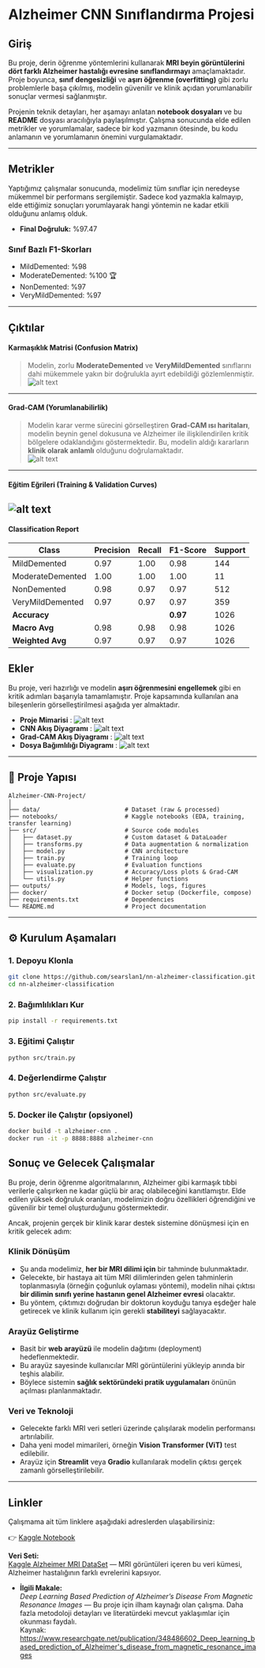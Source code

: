 # Alzheimer CNN Sınıflandırma Projesi

## Giriş
Bu proje, derin öğrenme yöntemlerini kullanarak **MRI beyin görüntülerini dört farklı Alzheimer hastalığı evresine sınıflandırmayı** amaçlamaktadır. Proje boyunca, **sınıf dengesizliği** ve **aşırı öğrenme (overfitting)** gibi zorlu problemlerle başa çıkılmış, modelin güvenilir ve klinik açıdan yorumlanabilir sonuçlar vermesi sağlanmıştır.  

Projenin teknik detayları, her aşamayı anlatan **notebook dosyaları** ve bu **README** dosyası aracılığıyla paylaşılmıştır. Çalışma sonucunda elde edilen metrikler ve yorumlamalar, sadece bir kod yazmanın ötesinde, bu kodu anlamanın ve yorumlamanın önemini vurgulamaktadır.  

---

## Metrikler
Yaptığımız çalışmalar sonucunda, modelimiz tüm sınıflar için neredeyse mükemmel bir performans sergilemiştir. Sadece kod yazmakla kalmayıp, elde ettiğimiz sonuçları yorumlayarak hangi yöntemin ne kadar etkili olduğunu anlamış olduk.

- **Final Doğruluk:** %97.47  

### Sınıf Bazlı F1-Skorları
- MildDemented: %98  
- ModerateDemented: %100 🏆  
- NonDemented: %97  
- VeryMildDemented: %97  

---
## Çıktılar

#### Karmaşıklık Matrisi (Confusion Matrix)
> Modelin, zorlu **ModerateDemented** ve **VeryMildDemented** sınıflarını dahi mükemmele yakın bir doğrulukla ayırt edebildiği gözlemlenmiştir.  
![alt text](confusion_matrix.png)
---

#### Grad-CAM (Yorumlanabilirlik)
> Modelin karar verme sürecini görselleştiren **Grad-CAM ısı haritaları**, modelin beynin genel dokusuna ve Alzheimer ile ilişkilendirilen kritik bölgelere odaklandığını göstermektedir. Bu, modelin aldığı kararların **klinik olarak anlamlı** olduğunu doğrulamaktadır.  
![alt text](gradcam_example.png)
---
#### Eğitim Eğrileri (Training & Validation Curves)

![alt text](<training_curves (5).png>)
---
#### Classification Report

| Class              | Precision | Recall | F1-Score | Support |
|---------------------|-----------|--------|----------|---------|
| MildDemented        | 0.97      | 1.00   | 0.98     | 144     |
| ModerateDemented    | 1.00      | 1.00   | 1.00     | 11      |
| NonDemented         | 0.98      | 0.97   | 0.97     | 512     |
| VeryMildDemented    | 0.97      | 0.97   | 0.97     | 359     |
| **Accuracy**        |           |        | **0.97** | 1026    |
| **Macro Avg**       | 0.98      | 0.98   | 0.98     | 1026    |
| **Weighted Avg**    | 0.97      | 0.97   | 0.97     | 1026    |

## Ekler
Bu proje, veri hazırlığı ve modelin **aşırı öğrenmesini engellemek** gibi en kritik adımları başarıyla tamamlamıştır. Proje kapsamında kullanılan ana bileşenlerin görselleştirilmesi aşağıda yer almaktadır.

- **Proje Mimarisi**  :
![alt text](<High-Level Architecture.drawio.png>)
- **CNN Akış Diyagramı**  :
![alt text](<Alzheimer classification diagram.drawio-1.png>)
- **Grad-CAM Akış Diyagramı**  :
![alt text](<Grad-CAM Pipeline.drawio-1.png>)
- **Dosya Bağımlılığı Diyagramı**  :
![alt text](<file dependency diagram.drawio.png>)

---
## 📂 Proje Yapısı

```
Alzheimer-CNN-Project/
│
├── data/                        # Dataset (raw & processed)
├── notebooks/                   # Kaggle notebooks (EDA, training, transfer learning)
├── src/                         # Source code modules
│   ├── dataset.py               # Custom dataset & DataLoader
│   ├── transforms.py            # Data augmentation & normalization
│   ├── model.py                 # CNN architecture
│   ├── train.py                 # Training loop
│   ├── evaluate.py              # Evaluation functions
│   ├── visualization.py         # Accuracy/Loss plots & Grad-CAM
│   └── utils.py                 # Helper functions
├── outputs/                     # Models, logs, figures
├── docker/                      # Docker setup (Dockerfile, compose)
├── requirements.txt             # Dependencies
└── README.md                    # Project documentation
```

---

## ⚙️ Kurulum Aşamaları

### 1. Depoyu Klonla

```bash
git clone https://github.com/searslan1/nn-alzheimer-classification.git
cd nn-alzheimer-classification
```

### 2. Bağımlılıkları Kur

```bash
pip install -r requirements.txt
```

### 3. Eğitimi Çalıştır

```bash
python src/train.py
```

### 4. Değerlendirme Çalıştır

```bash
python src/evaluate.py
```

### 5. Docker ile Çalıştır (opsiyonel)

```bash
docker build -t alzheimer-cnn .
docker run -it -p 8888:8888 alzheimer-cnn
```

## Sonuç ve Gelecek Çalışmalar
Bu proje, derin öğrenme algoritmalarının, Alzheimer gibi karmaşık tıbbi verilerle çalışırken ne kadar güçlü bir araç olabileceğini kanıtlamıştır. Elde edilen yüksek doğruluk oranları, modelimizin doğru özellikleri öğrendiğini ve güvenilir bir temel oluşturduğunu göstermektedir.  

Ancak, projenin gerçek bir klinik karar destek sistemine dönüşmesi için en kritik gelecek adım:  

### Klinik Dönüşüm
- Şu anda modelimiz, **her bir MRI dilimi için** bir tahminde bulunmaktadır.  
- Gelecekte, bir hastaya ait tüm MRI dilimlerinden gelen tahminlerin toplanmasıyla (örneğin çoğunluk oylaması yöntemi), modelin nihai çıktısı **bir dilimin sınıfı yerine hastanın genel Alzheimer evresi** olacaktır.  
- Bu yöntem, çıktımızı doğrudan bir doktorun koyduğu tanıya eşdeğer hale getirecek ve klinik kullanım için gerekli **stabiliteyi** sağlayacaktır.  

### Arayüz Geliştirme
- Basit bir **web arayüzü** ile modelin dağıtımı (deployment) hedeflenmektedir.  
- Bu arayüz sayesinde kullanıcılar MRI görüntülerini yükleyip anında bir teşhis alabilir.  
- Böylece sistemin **sağlık sektöründeki pratik uygulamaları** önünün açılması planlanmaktadır.  

### Veri ve Teknoloji
- Gelecekte farklı MRI veri setleri üzerinde çalışılarak modelin performansı artırılabilir.  
- Daha yeni model mimarileri, örneğin **Vision Transformer (ViT)** test edilebilir.  
- Arayüz için **Streamlit** veya **Gradio** kullanılarak modelin çıktısı gerçek zamanlı görselleştirilebilir.  

---

## Linkler
Çalışmama ait tüm linklere aşağıdaki adreslerden ulaşabilirsiniz:  

👉 [Kaggle Notebook](https://www.kaggle.com/code/efikaarslan/cnn-alzheimer-classification)  

**Veri Seti:**  
  [Kaggle Alzheimer MRI DataSet](https://www.kaggle.com/datasets/yasserhessein/dataset-alzheimer/data) — MRI görüntüleri içeren bu veri kümesi, Alzheimer hastalığının farklı evrelerini kapsıyor.

- **İlgili Makale:**  
  *Deep Learning Based Prediction of Alzheimer’s Disease From Magnetic Resonance Images* — Bu proje için ilham kaynağı olan çalışma. Daha fazla metodoloji detayları ve literatürdeki mevcut yaklaşımlar için okunması faydalı.  
  Kaynak: https://www.researchgate.net/publication/348486602_Deep_learning_based_prediction_of_Alzheimer's_disease_from_magnetic_resonance_images